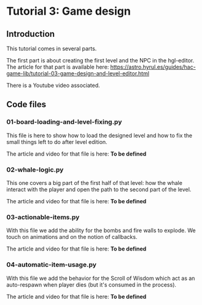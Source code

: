 # Tutorial 3: Game design

## Introduction

This tutorial comes in several parts.

The first part is about creating the first level and the NPC in the hgl-editor. The article for that part is available here:
https://astro.hyrul.es/guides/hac-game-lib/tutorial-03-game-design-and-level-editor.html

There is a Youtube video associated.

## Code files

### 01-board-loading-and-level-fixing.py

This file is here to show how to load the designed level and how to fix the small things left to do after level edition.

The article and video for that file is here:
**To be defined**

### 02-whale-logic.py

This one covers a big part of the first half of that level: how the whale interact with the player and open the path to the second part of the level.

The article and video for that file is here:
**To be defined**

### 03-actionable-items.py

With this file we add the ability for the bombs and fire walls to explode. We touch on animations and on the notion of callbacks.

The article and video for that file is here:
**To be defined**

### 04-automatic-item-usage.py

With this file we add the behavior for the Scroll of Wisdom which act as an auto-respawn when player dies (but it's consumed in the process).

The article and video for that file is here:
**To be defined**